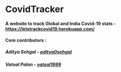 # CovidTracker
#### A website to track Global and India Covid-19 stats - https://letstrackcovid19.herokuapp.com/
#### Core contributors :
##### Aditya Sehgal - [aditya0sehgal](https://github.com/aditya0sehgal)
##### Vatsal Palan - [vatsal1999](https://github.com/vatsal1999)
